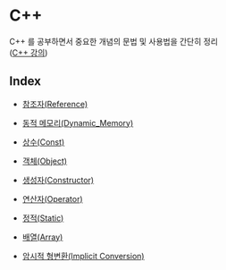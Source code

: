 # C++
C++ 를 공부하면서 중요한 개념의 문법 및 사용법을 간단히 정리  
([C++ 강의](https://modoocode.com/134))

## Index
- [참조자(Reference)](Reference.md)
- [동적 메모리(Dynamic_Memory)](Dynamic_Memory.md)
- [상수(Const)](Const.md)
  
- [객체(Object)](Object.md)
- [생성자(Constructor)](Constructor.md)
- [연산자(Operator)](Operator.md)
  
- [정적(Static)](Static.md)
- [배열(Array)](Array.md)
- [암시적 형변환(Implicit Conversion)](Implicit_Conversion.md)
